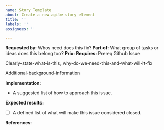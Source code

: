 ```yaml
---
name: Story Template
about: Create a new agile story element
title: ''
labels: ''
assignees: ''

---
```


**Requested by:** Whos need does this fix?
**Part of:** What group of tasks or ideas does this belong too?
**Prio:**
**Requires:** Prereq Github Issue

Clearly-state-what-is-this, why-do-we-need-this-and-what-will-it-fix

Additional-background-information

**Implementation:**
- A suggested list of how to approach this issue.

**Expected results:** 
- [ ] A defined list of what will make this issue considered closed.

**References:**
